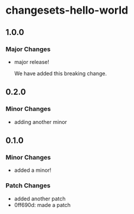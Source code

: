# changesets-hello-world

## 1.0.0

### Major Changes

- major release!

  We have added this breaking change.

## 0.2.0

### Minor Changes

- adding another minor

## 0.1.0

### Minor Changes

- added a minor!

### Patch Changes

- added another patch
- 0ff690d: made a patch
